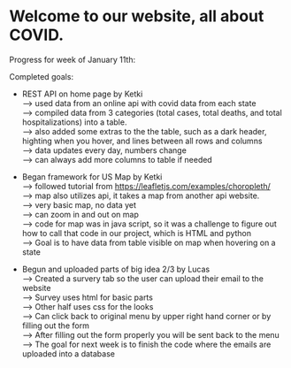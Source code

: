 # Welcome to our website, all about COVID.

Progress for week of January 11th:

Completed goals:

- REST API on home page by Ketki<br>
--> used data from an online api with covid data from each state <br>
--> compiled data from 3 categories (total cases, total deaths, and total hospitalizations) into a table.<br>
--> also added some extras to the the table, such as a dark header, highting when you hover, and lines between all rows and columns<br>
--> data updates every day, numbers change<br>
--> can always add more columns to table if needed<br>

- Began framework for US Map by Ketki<br>
--> followed tutorial from https://leafletjs.com/examples/choropleth/ <br>
--> map also utilizes api, it takes a map from another api website.<br>
--> very basic map, no data yet<br>
--> can zoom in and out on map<br>
--> code for map was in java script, so it was a challenge to figure out how to call that code in our project, which is HTML and python<br>
--> Goal is to have data from table visible on map when hovering on a state<br>

- Begun and uploaded parts of big idea 2/3 by Lucas<br>
--> Created a survery tab so the user can upload their email to the website<br>
--> Survey uses html for basic parts<br>
--> Other half uses css for the looks<br>
--> Can click back to original menu by upper right hand corner or by filling out the form<br>
--> After filling out the form properly you will be sent back to the menu<br>
--> The goal for next week is to finish the code where the emails are uploaded into a database<br>


